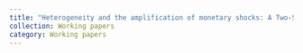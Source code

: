 ```yaml
---
title: "Heterogeneity and the amplification of monetary shocks: A Two-Sector TANK model with Clerc Pierrick"
collection: Working papers
category: Working papers
---
```



